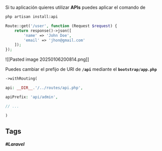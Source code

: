Si tu aplicación quieres utilizar **APIs** puedes aplicar el comando de 

```bash
php artisan install:api 
```

```php
Route::get('/user', function (Request $request) {
    return response()->json([
        'name' => 'John Doe',
        'email' => 'jhon@gmail.com'
    ]);
});
```

![[Pasted image 20250106200814.png]]

Puedes cambiar el prefijo de URI de **`/api`** mediante el **`bootstrap/app.php`**

```php
->withRouting(

api: __DIR__.'/../routes/api.php',

apiPrefix: 'api/admin',

// ...

)
```
## Tags

##### #Laravel